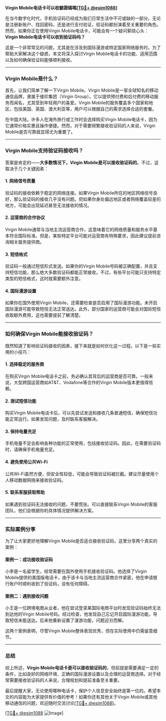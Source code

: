 **Virgin Mobile电话卡可以收驗證碼嗎[[TG💪+ @esim1088](https://t.me/s/esim1088)]**

在当今数字化时代，手机验证码已经成为我们日常生活中不可或缺的一部分。无论是注册新账户、找回密码，还是进行支付验证，验证码都扮演着至关重要的角色。然而，如果你正在使用Virgin Mobile电话卡，可能会有一个疑问萦绕心头：**Virgin Mobile电话卡可以收到验证码吗？**

这是一个非常常见的问题，尤其是在涉及到国际漫游或特定国家网络服务时。为了帮助大家解决这个疑惑，本文将深入探讨Virgin Mobile电话卡的功能、适用范围以及如何确保验证码能够顺利接收。

---

### Virgin Mobile是什么？

首先，让我们简单了解一下Virgin Mobile。Virgin Mobile是一家全球知名的移动通信品牌，隶属于维珍集团（Virgin Group）。它以提供预付费和后付费的移动服务而闻名，尤其受到年轻用户的喜爱。Virgin Mobile的服务覆盖多个国家和地区，包括美国、英国、澳大利亚等，用户可以根据自己的需求选择合适的套餐。

在中国大陆，许多人在海外旅行或工作时会选择购买Virgin Mobile电话卡，因为它通常价格实惠且操作便捷。然而，对于需要频繁接收验证码的人来说，Virgin Mobile是否可靠就显得尤为重要了。

---

### Virgin Mobile支持验证码接收吗？

答案是肯定的——**大多数情况下，Virgin Mobile是可以接收验证码的**。不过，这取决于几个关键因素：

#### 1. **网络信号质量**
   验证码的接收依赖于稳定的网络连接。如果Virgin Mobile所在的地区网络信号良好，那么验证码的接收几乎没有问题。但如果你身处偏远地区或者网络覆盖较差的地方，可能会出现延迟甚至无法接收的情况。

#### 2. **运营商的合作协议**
   Virgin Mobile通常与当地主流运营商合作，这意味着它的网络质量和服务水平基本符合国际标准。但是，某些特定平台可能对运营商有特殊要求，因此建议提前咨询相关服务提供商。

#### 3. **短信格式**
   验证码一般通过短信形式发送。如果你的Virgin Mobile号码被正确配置，并且支持短信功能，那么绝大多数验证码都能正常接收。不过，有些平台可能只支持特定类型的短信格式，这时就需要额外注意。

#### 4. **国际漫游设置**
   如果你在国外使用Virgin Mobile，还需要检查是否启用了国际漫游功能。未开启国际漫游可能导致短信无法正常送达。此外，部分国家的运营商可能会对国际短信收取额外费用，这也需要提前了解清楚。

---

### 如何确保Virgin Mobile能接收验证码？

既然知道了影响验证码接收的因素，接下来就是如何优化这一过程。以下是一些实用的小技巧：

#### 1. **选择稳定的服务商**
   在购买Virgin Mobile电话卡之前，务必确认其背后的运营商是否可靠。一般来说，大型跨国运营商如AT&T、Vodafone等合作的Virgin Mobile版本更值得信赖。

#### 2. **测试短信功能**
   购买Virgin Mobile电话卡后，可以先尝试发送和接收几条普通短信，确保短信功能正常运行。如果发现问题，及时联系客服解决。

#### 3. **保持电量充足**
   手机电量不足会影响各种功能的正常使用，包括接收验证码。因此，在需要验证码时，请确保手机电量充足。

#### 4. **避免使用公共Wi-Fi**
   公共Wi-Fi虽然方便，但安全性较低，可能会导致验证码被拦截。建议尽量使用个人移动数据网络来接收验证码。

#### 5. **联系客服获取帮助**
   如果遇到验证码无法接收的问题，不要慌张。可以直接联系Virgin Mobile的客服团队，他们会根据你的具体情况提供解决方案。

---

### 实际案例分享

为了让大家更好地理解Virgin Mobile是否适合接收验证码，这里分享两个真实的案例：

#### 案例一：成功接收验证码
小李是一名留学生，经常需要在国外使用手机接收验证码。他选择了Virgin Mobile提供的美国版电话卡，由于该卡与当地主流运营商合作紧密，他在申请银行账户时顺利收到了验证码，没有任何障碍。

#### 案例二：遇到接收问题
小王是一位跨境电商从业者，他在尝试登录某国际电商平台时发现验证码始终无法到达他的Virgin Mobile号码。经过检查，他发现自己忘记开启国际漫游功能，导致短信未能送达。后来他重新设置了漫游功能，问题迎刃而解。

这两个案例表明，尽管Virgin Mobile整体表现优秀，但在实际使用中仍需留意细节。

---

### 总结

综上所述，**Virgin Mobile电话卡是可以接收验证码的**，但前提是需要满足一定的条件，比如良好的网络环境、正确的国际漫游设置以及合理的运营商选择。对于经常需要接收验证码的人来说，合理规划和提前准备至关重要。

最后提醒大家，无论使用哪种电话卡，保护个人信息安全始终是第一位的。希望本文的内容能为大家提供有价值的参考！如果你还有其他关于Virgin Mobile或其他移动通信的问题，欢迎随时交流讨论[[TG💪+ @esim1088](https://t.me/s/esim1088)]。

[[TG💪+ @esim1088](https://t.me/s/esim1088) ![Image](https://i.postimg.cc/4NQfJmqS/Snipaste-2025-05-13-00-14-12.png)]
